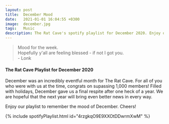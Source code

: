 ```yaml
---
layout: post
title:  December Mood
date:   2021-01-01 16:04:55 +0300
image:  december.jpg
tags:   Music
description: The Rat Cave's spotify playlist for December 2020. Enjoy our curated playlist to remember the mood of the end of one heck of a year. Featured artists include Yoasobi, Yvette Young, YMB, and Primary.
---
```


> Mood for the week. <br>Hopefully y'all are feeling blessed - if not I got you. <br>- Lonk


#### The Rat Cave Playlist for December 2020

December was an incredibly eventful month for The Rat Cave. For all of you who were with us at the time, congrats on supassing 1,000 members! 
Filled with holidays, December gave us a final respite after one heck of a year. We are hopeful that the next year will bring even better news in every way.

Enjoy our playlist to remember the mood of December. Cheers!

{% include spotifyPlaylist.html id="4rzgkqO9E9XXOtDDwrmXwM" %}




